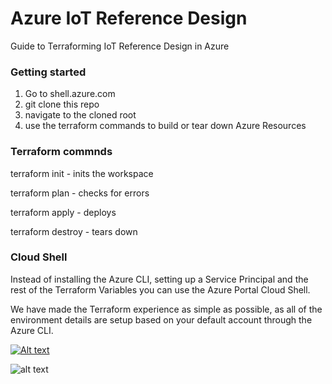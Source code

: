 # Azure IoT Reference Design
Guide to Terraforming IoT Reference Design in Azure

### Getting started

1. Go to shell.azure.com
2. git clone this repo
3. navigate to the cloned root
4. use the terraform commands to build or tear down Azure Resources

### Terraform commnds
terraform init - inits the workspace

terraform plan - checks for errors

terraform apply - deploys

terraform destroy - tears down


### Cloud Shell
Instead of installing the Azure CLI, setting up a Service Principal and the rest of the Terraform Variables you can use the Azure Portal Cloud Shell.

We have made the Terraform experience as simple as possible, as all of the environment details are setup based on your default account through the Azure CLI.


[![Alt text](https://img.youtube.com/vi/6t4tgS_JwO0/1.jpg)](https://www.youtube.com/watch?v=6t4tgS_JwO0)

![alt text](https://github.com/justindavies/TerraformOnAzure/raw/master/images/using-cloud-shell-it-has-my-terraform-variables.jpg "Win!")



